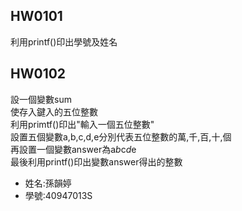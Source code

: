 HW0101 
-------
利用printf()印出學號及姓名  

HW0102  
-------
設一個變數sum  
使存入鍵入的五位整數  
利用primtf()印出"輸入一個五位整數"  
設置五個變數a,b,c,d,e分別代表五位整數的萬,千,百,十,個    
再設置一個變數answer為a*b*c*d*e  
最後利用printf()印出變數answer得出的整數  























* 姓名:孫韻婷
* 學號:40947013S  
